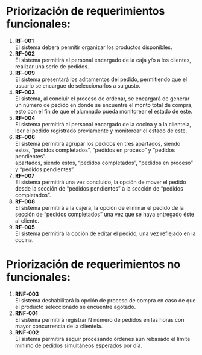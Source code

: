 # Priorización de requerimientos funcionales: 
1.	**RF-001**  
El sistema deberá permitir organizar los productos disponibles. 
2.	**RF-002**  
El sistema permitirá al personal encargado de la caja y/o a los clientes, realizar una serie de pedidos. 
3.	**RF-009**  
 El sistema presentará los aditamentos del pedido, permitiendo que el usuario se encargue de seleccionarlos a su gusto.  
4.	**RF-003**  
 El sistema, al concluir el proceso de ordenar, se encargará de generar un número de pedido en donde se encuentre el monto total de compra, esto con el fin de que el alumnado pueda monitorear el estado de este. 
5. **RF-004**  
El sistema permitirá al personal encargado de la cocina y a la clientela, leer el pedido registrado previamente y monitorear el estado de este. 
6. **RF-006**   
El sistema permitirá agrupar los pedidos en tres apartados, siendo estos, “pedidos completados”, “pedidos en proceso” y “pedidos pendientes”.  
apartados, siendo estos, “pedidos completados”, “pedidos en proceso” y “pedidos pendientes”.  
7.	**RF-007**  
El sistema permitirá una vez concluido, la opción de mover el pedido desde la sección de “pedidos pendientes” a la sección de “pedidos completados”.  
8.	**RF-008**   
El sistema permitirá a la cajera, la opción de eliminar el pedido de la sección de “pedidos completados” una vez que se haya entregado éste al cliente.  
9.	**RF-005**   
El sistema permitirá la opción de editar el pedido, una vez reflejado en la cocina.  
 
# Priorización de requerimientos no funcionales: 
1.	**RNF-003**  
El sistema deshabilitará la opción de proceso de compra en caso de que el producto seleccionado se encuentre agotado. 
3.	**RNF-001**  
El sistema permitirá registrar N número de pedidos en las horas con mayor concurrencia de la clientela.  
5.	**RNF-002**  
El sistema permitirá seguir procesando órdenes aún rebasado el límite mínimo de pedidos simultáneos esperados por día.  


